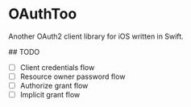 # OAuthToo

Another OAuth2 client library for iOS written in Swift.

## TODO

* [ ] Client credentials flow
* [ ] Resource owner password flow
* [ ] Authorize grant flow
* [ ] Implicit grant flow